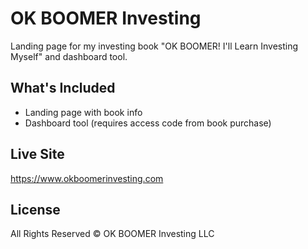 # OK BOOMER Investing

Landing page for my investing book "OK BOOMER! I'll Learn Investing Myself" and dashboard tool.

## What's Included

- Landing page with book info
- Dashboard tool (requires access code from book purchase)

## Live Site

https://www.okboomerinvesting.com

## License

All Rights Reserved © OK BOOMER Investing LLC

